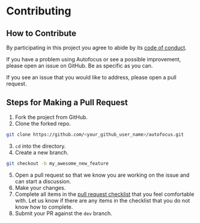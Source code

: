 # Contributing

## How to Contribute

By participating in this project you agree to abide by its [code of conduct](./CONDUCT.md).

If you have a problem using Autofocus or see a possible improvement, please open an issue on GitHub. Be as specific as you can.

If you see an issue that you would like to address, please open a pull request.

## Steps for Making a Pull Request

1. Fork the project from GitHub.
2. Clone the forked repo.

```bash
git clone https://github.com/<your_github_user_name>/autofocus.git
```

3. `cd` into the directory.
4. Create a new branch.

```bash
git checkout -b my_awesome_new_feature
```

5. Open a pull request so that we know you are working on the issue and can start a discussion.
6. Make your changes.
7. Complete all items in the [pull request checklist](https://github.com/uptake/autofocus/blob/master/.github/pull_request_template.md) that you feel comfortable with. Let us know if there are any items in the checklist that you do not know how to complete.
8. Submit your PR against the `dev` branch.
